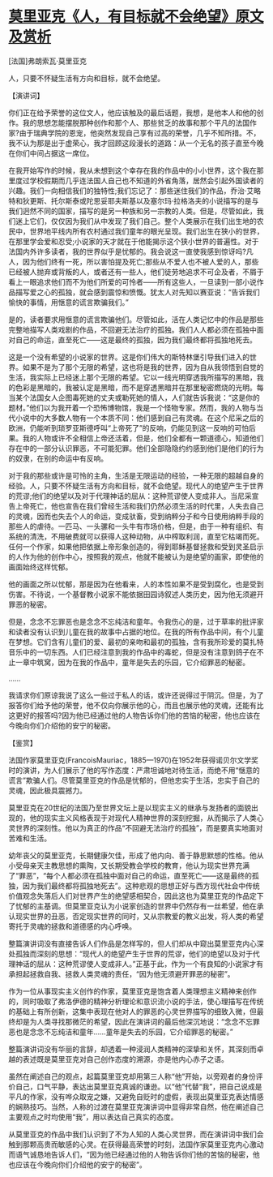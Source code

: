 # [莫里亚克《人，有目标就不会绝望》原文及赏析](https://www.vrrw.net/wx/14724.html)

[法国]弗朗索瓦·莫里亚克

人，只要不怀疑生活有方向和目标，就不会绝望。

【演讲词】

你们正在给予荣誉的这位文人，他应该触及的最后话题，我想，是他本人和他的创作。我的思想怎能摆脱那种创作和那个人、那些贫乏的故事和那个平凡的法国作家?由于瑞典学院的恩宠，他突然发现自己享有过高的荣誉，几乎不知所措。不，我不认为那是出于虚荣心，我才回顾这段漫长的道路：从一个无名的孩子直至今晚在你们中间占据这一席位。

在我开始写作的时候，我从未想到这个幸存在我的作品中的小小世界，这个我在那里度过学校假期而几乎连法国人自己也不知道的外省角落，居然会引起外国读者的兴趣。我们一向相信我们的独特性;我们忘记了：那些迷住我们的作品，乔治·艾略特和狄更斯、托尔斯泰或陀思妥耶夫斯基以及塞尔玛·拉格洛夫的小说描写的是与我们迥然不同的国家，描写的是另一种族和另一宗教的人类。但是，尽管如此，我们迷上它们，仅仅因为我们从中发现了我们自己。整个人类展示在我们出生地的农民中，世界地平线内所有农村通过我们童年的眼光呈现。我们出生在狭小的世界，在那里学会爱和忍受;小说家的天才就在于他能揭示这个狭小世界的普遍性。对于法国内外许多读者，我的世界似乎是忧郁的。我会说这一直使我感到惊讶吗?凡人，因为他们终有一死，所以害怕提及死亡;那些从不爱人也不被人爱的人，那些已经被人抛弃或背叛的人，或者还有一些人，他们徒劳地追求不可企及者，不屑于看上一眼追求他们而不为他们所爱的可怜者——所有这些人，一旦读到一部小说作品描写爱之心的孤独，就会感到震惊和愤慨。犹太人对先知以赛亚说：“告诉我们愉快的事情，用惬意的谎言欺骗我们。”

是的，读者要求用惬意的谎言欺骗他们。尽管如此，活在人类记忆中的作品是那些完整地描写人类戏剧的作品，不回避无法治疗的孤独。我们人人都必须在孤独中面对自己的命运，直至死亡——这是最终的孤独，因为我们最终都将孤独地死去。

这是一个没有希望的小说家的世界。这是你们伟大的斯特林堡引导我们进入的世界。如果不是为了那个无限的希望，这也将是我的世界，因为自从我领悟到自觉的生活，我实际上已经迷上那个无限的希望。它以一线光明穿透我所描写的黑暗，我的色彩是黑暗的，我被认定是黑暗，而不是穿透黑暗并在那里秘密燃烧的光明。每当某个法国女人企图毒死她的丈夫或勒死她的情人，人们就告诉我说：“这是你的题材。”他们以为我开着一个恐怖博物馆，我是一个怪物专家。然而，我的人物与当代小说中的大多数人物有一个本质不同：他们感到自己有灵魂。在这个尼采之后的欧洲，仍能听到琐罗亚斯德呼叫“上帝死了”的反响，仍能见到这一反响的可怕后果。我的人物或许不全相信上帝还活着，但是，他们全都有一颗道德心，知道他们存在中的一部分认识罪恶，不可能犯罪。他们全部隐隐约约感到他们是他们的行为的奴隶，在别的命运中有反响。

对于我的那些或许是可怜的主角，生活是无限运动的经验，一种无限的超越自身的经验。人，只要不怀疑生活有方向和目标，就不会绝望。现代人的绝望产生于世界的荒谬;他们的绝望以及对于代理神话的屈从：这种荒谬使人变成非人。当尼采宣告上帝死亡，他也宣告在我们曾经生活和我们仍然必须生活的时代里，人失去自己的灵魂，因而也失去个人的命运，变成驮畜，受到纳粹分子和今日使用纳粹手段的那些人的虐待。一匹马、一头骡和一头牛有市场价格，但是，由于一种有组织、有系统的清洗，不用破费就可以获得人这种动物，从中榨取利润，直至它枯竭而死。任何一个作家，如果他把依据上帝形象创造的，得到耶稣基督拯救和受到灵圣启示的人作为他的创作中心，按照我的观点，他就不能被认为是绝望的画家，即使他的画面始终这样忧郁。

他的画面之所以忧郁，那是因为在他看来，人的本性如果不是受到腐化，也是受到伤害。不待说，一个基督教小说家不能依据田园诗叙述人类历史，因为他无须避开罪恶的秘密。

但是，念念不忘罪恶也是念念不忘纯洁和童年。令我伤心的是，过于草率的批评家和读者没有认识到儿童在我的故事中占据的地位。在我的所有作品中间，有个儿童在梦想。它们含有儿童们的爱、最初的亲吻和最初的孤独，含有我所珍爱的莫扎特音乐中的一切东西。人们已经注意到我的作品中的毒蛇，但是没有注意到鸽子在不止一章中筑窝，因为在我的作品中，童年是失去的乐园，它介绍罪恶的秘密。

……

我请求你们原谅我说了这么一些过于私人的话，或许还说得过于阴沉。但是，为了报答你们给予他的荣誉，他不仅向你展示他的心，而且也展示他的灵魂，还能有比这更好的报答吗?因为他已经通过他的人物告诉你们他的苦恼的秘密，他也应该在今晚向你们介绍他的安宁的秘密。



【鉴赏】

法国作家莫里亚克(FrancoisMauriac，1885—1970)在1952年获得诺贝尔文学奖时的演讲，为人们展示了他的写作态度：严肃坦诚地对待生活，而绝不用“惬意的谎言”欺骗人们。尽管莫里亚克的作品是忧郁的，但他忠实于生活，忠实于自己的灵魂，因此极具震撼力。

莫里亚克在20世纪的法国乃至世界文坛上是以现实主义的继承与发扬者的面貌出现的，他的现实主义风格表现于对现代人精神世界的深刻挖掘，从而揭示了人类心灵世界的深刻性。他以为真正的作品“不回避无法治疗的孤独”，而是要真实地面对苦难和生活。

幼年丧父的莫里亚克，长期健康欠佳，形成了他内向、善于静思默想的性格。他从小受母亲天主教思想的熏陶，又长期受教会学校的教育，他认为现实世界充满了“罪恶”，“每个人都必须在孤独中面对自己的命运，直至死亡——这是最终的孤独，因为我们最终都将孤独地死去”。这种悲观的思想正好与西方现代社会中传统价值观念失落后人们对世界产生的绝望感相契合，因此这也为莫里亚克的作品定下了忧郁的主基调。但莫里亚克认为小说家创造的世界中仍然存有一丝希望，他在承认现实世界的丑恶，否定现实世界的同时，又从宗教爱的教义出发，将人类的希望寄托于灵魂的拯救和道德感的内心呼唤。

整篇演讲词没有直接告诉人们作品是怎样写的，但人们却从中窥出莫里亚克内心深处孤独而深刻的思想：“现代人的绝望产生于世界的荒谬，他们的绝望以及对于代理神话的屈从：这种荒谬使人变成非人。”正基于此，作为一个有良知的小说家才有承担起拯救自我、拯救人类灵魂的责任，“因为他无须避开罪恶的秘密”。

作为一位从事现实主义创作的作家，莫里亚克是饱含着人类理想主义精神来创作的，同时吸取了弗洛伊德的精神分析理论和意识流小说的手法，使心理描写在传统的基础上有所创新，这集中表现在他对人的罪恶的心灵世界描写的细致入微，但最终却是为人类寻找那微茫的希望，因此在演讲词的最后他深沉地说：“念念不忘罪恶也是念念不忘纯洁和童年……童年是失去的乐园，它介绍罪恶的秘密。”

整篇演讲词没有华丽的言辞，却透着一种浸润人类精神的深挚和关怀，其深刻而卓越的表述既是莫里亚克对自己创作态度的溯源，亦是他内心赤子之语。

虽然在阐述自己的观点，起篇莫里亚克却用第三人称“他”开始，以旁观者的身份评价自己，口气平静，表达出莫里亚克真诚的谦逊。以“他”代替“我”，把自己说成是平凡的作家，没有哗众取宠之嫌，又避免自贬时的虚假，表现出莫里亚克表达情感的娴熟技巧。当然，人称的过渡在莫里亚克演讲词中显得非常自然，他在阐述自己主要观点之时均使用“我”，用以表达自己真实的态度。

从莫里亚克的作品中我们认识到了不为人知的人类心灵世界，而在演讲词中我们会触到那颗高贵而敏感的心灵。在获得最高荣誉的时刻，法国作家莫里亚克内心激动而语气诚恳地告诉人们，“因为他已经通过他的人物告诉你们他的苦恼的秘密，他也应该在今晚向你们介绍他的安宁的秘密”。


